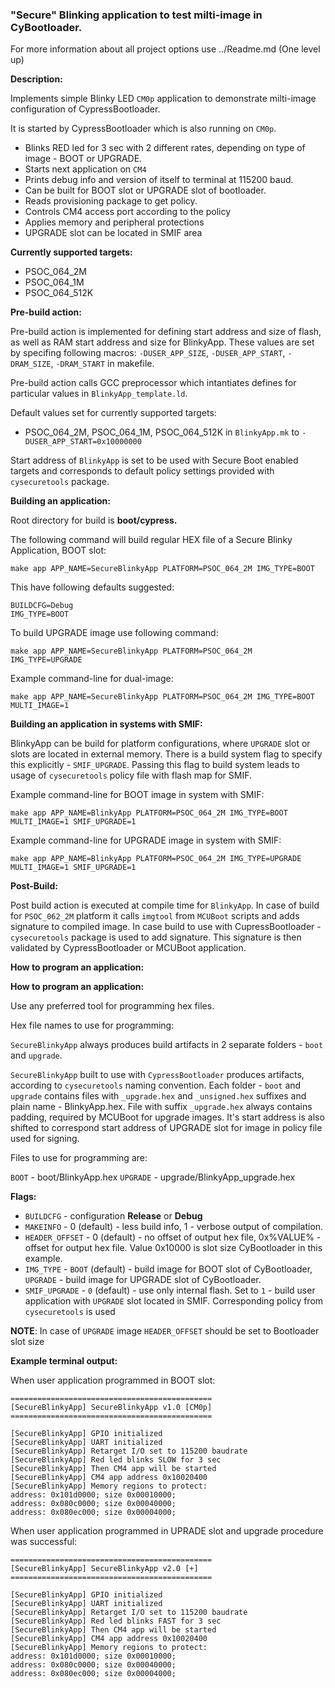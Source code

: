 ### "Secure" Blinking application to test milti-image in CyBootloader.

For more information about all project options use ../Readme.md (One level up)

**Description:**

Implements simple Blinky LED `CM0p` application to demonstrate milti-image configuration of CypressBootloader.

It is started by CypressBootloader which is also running on `CM0p`.

* Blinks RED led for 3 sec with 2 different rates, depending on type of image - BOOT or UPGRADE.
* Starts next application on `CM4`
* Prints debug info and version of itself to terminal at 115200 baud.
* Can be built for BOOT slot or UPGRADE slot of bootloader.
* Reads provisioning package to get policy.
* Controls CM4 access port according to the policy
* Applies memory and peripheral protections
* UPGRADE slot can be located in SMIF area

**Currently supported targets:**

* PSOC_064_2M
* PSOC_064_1M
* PSOC_064_512K

**Pre-build action:**

Pre-build action is implemented for defining start address and size of flash, as well as RAM start address and size for BlinkyApp. 
These values are set by specifing following macros: `-DUSER_APP_SIZE`, `-DUSER_APP_START`, `-DRAM_SIZE`, `-DRAM_START` in makefile.

Pre-build action calls GCC preprocessor which intantiates defines for particular values in `BlinkyApp_template.ld`. 

Default values set for currently supported targets:
* PSOC_064_2M, PSOC_064_1M, PSOC_064_512K in `BlinkyApp.mk` to `-DUSER_APP_START=0x10000000`

Start address of `BlinkyApp` is set to be used with Secure Boot enabled targets and corresponds to default policy settings provided with `cysecuretools` package.

**Building an application:**

Root directory for build is **boot/cypress.**

The following command will build regular HEX file of a Secure Blinky Application, BOOT slot:

    make app APP_NAME=SecureBlinkyApp PLATFORM=PSOC_064_2M IMG_TYPE=BOOT

This have following defaults suggested:

    BUILDCFG=Debug
    IMG_TYPE=BOOT

To build UPGRADE image use following command:

    make app APP_NAME=SecureBlinkyApp PLATFORM=PSOC_064_2M IMG_TYPE=UPGRADE
    
Example command-line for dual-image:

    make app APP_NAME=SecureBlinkyApp PLATFORM=PSOC_064_2M IMG_TYPE=BOOT MULTI_IMAGE=1

**Building an application in systems with SMIF:**

BlinkyApp can be build for platform configurations, where `UPGRADE` slot or slots are located in external memory. There is a build system flag to specify this explicitly - `SMIF_UPGRADE`. Passing this flag to build system leads to usage of `cysecuretools` policy file with flash map for SMIF. 

Example command-line for BOOT image in system with SMIF:

    make app APP_NAME=BlinkyApp PLATFORM=PSOC_064_2M IMG_TYPE=BOOT MULTI_IMAGE=1 SMIF_UPGRADE=1

Example command-line for UPGRADE image in system with SMIF:

    make app APP_NAME=BlinkyApp PLATFORM=PSOC_064_2M IMG_TYPE=UPGRADE MULTI_IMAGE=1 SMIF_UPGRADE=1

**Post-Build:**

Post build action is executed at compile time for `BlinkyApp`. In case of build for `PSOC_062_2M` platform it calls `imgtool` from `MCUBoot` scripts and adds signature to compiled image. In case build to use with CupressBootloader - `cysecuretools` package is used to add signature. This signature is then validated by CypressBootloader or MCUBoot application.

**How to program an application:**

**How to program an application:**

Use any preferred tool for programming hex files.

Hex file names to use for programming:

`SecureBlinkyApp` always produces build artifacts in 2 separate folders - `boot` and `upgrade`.

`SecureBlinkyApp` built to use with `CypressBootloader` produces artifacts, according to `cysecuretools` naming convention. Each folder - `boot` and `upgrade` contains files with `_upgrade.hex` and `_unsigned.hex` suffixes and plain name - BlinkyApp.hex. File with suffix `_upgrade.hex` always contains padding, required by MCUBoot for upgrade images. It's start address is also shifted to correspond start address of UPGRADE slot for image in policy file used for signing.

Files to use for programming are:

`BOOT` - boot/BlinkyApp.hex
`UPGRADE` - upgrade/BlinkyApp_upgrade.hex

**Flags:**
- `BUILDCFG` - configuration **Release** or **Debug**
- `MAKEINFO` - 0 (default) - less build info, 1 - verbose output of compilation.
- `HEADER_OFFSET` - 0 (default) - no offset of output hex file, 0x%VALUE% - offset for output hex file. Value 0x10000 is slot size CyBootloader in this example.
- `IMG_TYPE` - `BOOT` (default) - build image for BOOT slot of CyBootloader, `UPGRADE` - build image for UPGRADE slot of CyBootloader.
- `SMIF_UPGRADE` - `0` (default) - use only internal flash. Set to `1` - build user application with `UPGRADE` slot located in SMIF. Corresponding policy from `cysecuretools` is used

**NOTE**: In case of `UPGRADE` image `HEADER_OFFSET` should be set to Bootloader slot size

**Example terminal output:**

When user application programmed in BOOT slot:

    =============================================
    [SecureBlinkyApp] SecureBlinkyApp v1.0 [CM0p]
    =============================================

    [SecureBlinkyApp] GPIO initialized 
    [SecureBlinkyApp] UART initialized 
    [SecureBlinkyApp] Retarget I/O set to 115200 baudrate 
    [SecureBlinkyApp] Red led blinks SLOW for 3 sec
    [SecureBlinkyApp] Then CM4 app will be started
    [SecureBlinkyApp] CM4 app address 0x10020400
    [SecureBlinkyApp] Memory regions to protect:
    address: 0x101d0000; size 0x00010000;
    address: 0x080c0000; size 0x00040000;
    address: 0x080ec000; size 0x00004000;

When user application programmed in UPRADE slot and upgrade procedure was successful:

    =============================================
    [SecureBlinkyApp] SecureBlinkyApp v2.0 [+]
    =============================================

    [SecureBlinkyApp] GPIO initialized 
    [SecureBlinkyApp] UART initialized 
    [SecureBlinkyApp] Retarget I/O set to 115200 baudrate 
    [SecureBlinkyApp] Red led blinks FAST for 3 sec
    [SecureBlinkyApp] Then CM4 app will be started
    [SecureBlinkyApp] CM4 app address 0x10020400
    [SecureBlinkyApp] Memory regions to protect:
    address: 0x101d0000; size 0x00010000;
    address: 0x080c0000; size 0x00040000;
    address: 0x080ec000; size 0x00004000;
